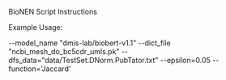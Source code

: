 BioNEN Script Instructions

Example Usage:

--model_name "dmis-lab/biobert-v1.1" --dict_file "ncbi_mesh_do_bc5cdr_umls.pk" --dfs_data="data/TestSet.DNorm.PubTator.txt" --epsilon=0.05 --function='Jaccard'
